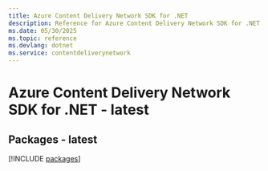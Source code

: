 ```yaml
---
title: Azure Content Delivery Network SDK for .NET
description: Reference for Azure Content Delivery Network SDK for .NET
ms.date: 05/30/2025
ms.topic: reference
ms.devlang: dotnet
ms.service: contentdeliverynetwork
---
```

# Azure Content Delivery Network SDK for .NET - latest
## Packages - latest
[!INCLUDE [packages](content-delivery-network-index.md)]